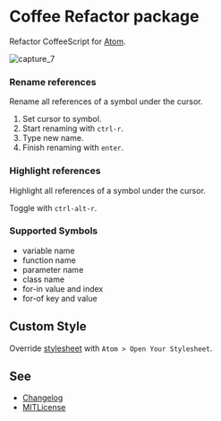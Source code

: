 # Coffee Refactor package

Refactor CoffeeScript for [Atom](https://atom.io/).

![capture_7](https://cloud.githubusercontent.com/assets/514164/2807941/853dbfc4-cd01-11e3-937f-04c8b9c5405e.gif)

### Rename references

Rename all references of a symbol under the cursor.

1. Set cursor to symbol.
2. Start renaming with `ctrl-r`.
3. Type new name.
4. Finish renaming with `enter`.

### Highlight references

Highlight all references of a symbol under the cursor.

Toggle with `ctrl-alt-r`.

### Supported Symbols

* variable name
* function name
* parameter name
* class name
* for-in value and index
* for-of key and value

## Custom Style

Override [stylesheet](stylesheets/coffee-refactor.less) with `Atom > Open Your Stylesheet`.

## See

* [Changelog](CHANGELOG.md)
* [MITLicense](LICENSE.md)
